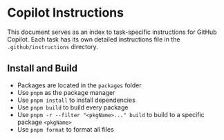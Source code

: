 # Copilot Instructions

This document serves as an index to task-specific instructions for GitHub Copilot. Each task has its own detailed instructions file in the `.github/instructions` directory.

## Install and Build

- Packages are located in the `packages` folder
- Use `pnpm` as the package manager
- Use `pnpm install` to install dependencies
- Use `pnpm build` to build every package
- Use `pnpm -r --filter "<pkgName>..." build` to build to a specific package `<pkgName>`
- Use `pnpm format` to format all files

